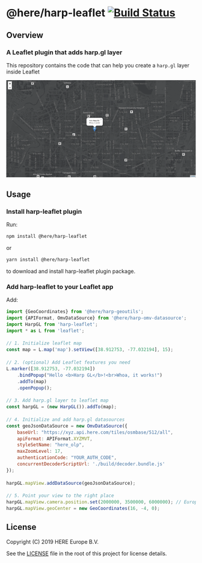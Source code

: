 # @here/harp-leaflet  [![Build Status](https://travis-ci.com/heremaps/harp-leaflet.svg?branch=master)](https://travis-ci.com/heremaps/harp-leaflet)

## Overview

### A Leaflet plugin that adds harp.gl layer

This repository contains the code that can help you create a `harp.gl` layer inside Leaflet

!["Hello world" example](docs/example.png)

## Usage

### Install harp-leaflet plugin

Run:

```sh
npm install @here/harp-leaflet
```
or

```sh
yarn install @here/harp-leaflet
```

to download and install harp-leaflet plugin package.

### Add harp-leaflet to your Leaflet app

Add:

```js
import {GeoCoordinates} from '@here/harp-geoutils';
import {APIFormat, OmvDataSource} from '@here/harp-omv-datasource';
import HarpGL from 'harp-leaflet';
import * as L from 'leaflet';

// 1. Initialize leaflet map
const map = L.map('map').setView([38.912753, -77.032194], 15);

// 2. (optional) Add Leaflet features you need
L.marker([38.912753, -77.032194])
    .bindPopup("Hello <b>Harp GL</b>!<br>Whoa, it works!")
    .addTo(map)
    .openPopup();

// 3. Add harp.gl layer to leaflet map
const harpGL = (new HarpGL()).addTo(map);

// 4. Initialize and add harp.gl datasources
const geoJsonDataSource = new OmvDataSource({
    baseUrl: "https://xyz.api.here.com/tiles/osmbase/512/all",
    apiFormat: APIFormat.XYZMVT,
    styleSetName: "here_olp",
    maxZoomLevel: 17,
    authenticationCode: "YOUR_AUTH_CODE",
    concurrentDecoderScriptUrl: './build/decoder.bundle.js'
});

harpGL.mapView.addDataSource(geoJsonDataSource);

// 5. Point your view to the right place
harpGL.mapView.camera.position.set(2000000, 3500000, 6000000); // Europe.
harpGL.mapView.geoCenter = new GeoCoordinates(16, -4, 0);
```

## License

Copyright (C) 2019 HERE Europe B.V.

See the [LICENSE](./LICENSE) file in the root of this project for license details.
